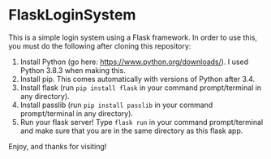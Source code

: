 # FlaskLoginSystem
This is a simple login system using a Flask framework. In order to use this, you must do the following after cloning this repository:

1. Install Python (go here: https://www.python.org/downloads/). I used Python 3.8.3 when making this.
2. Install pip. This comes automatically with versions of Python after 3.4.
2. Install flask (run `pip install flask` in your command prompt/terminal in any directory).
3. Install passlib (run `pip install passlib` in your command prompt/terminal in any directory).
4. Run your flask server! Type `flask run` in your command prompt/terminal and make sure that you are in the same directory as this flask app.

Enjoy, and thanks for visiting!
